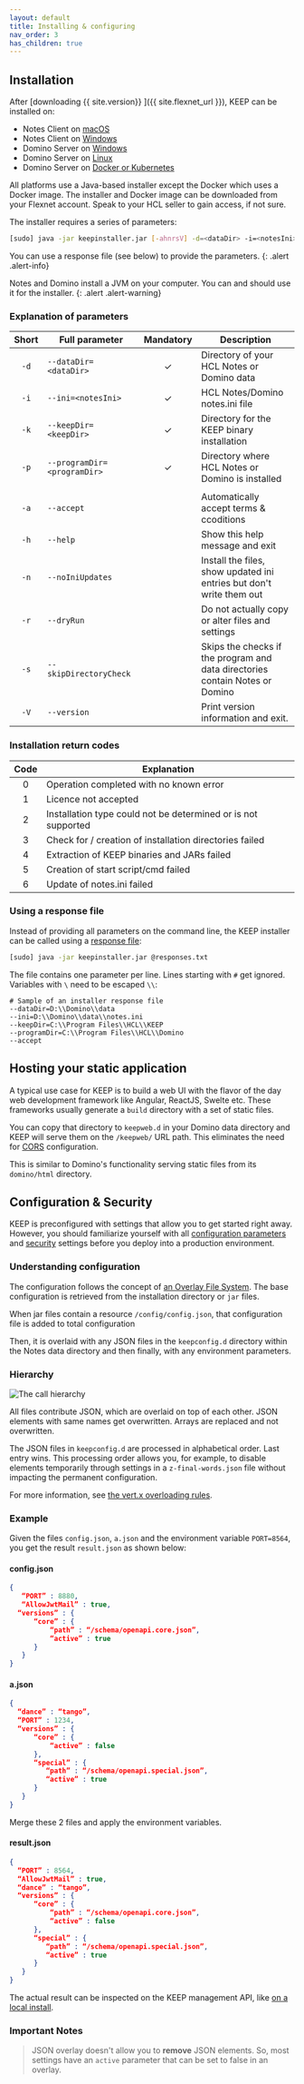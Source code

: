 ```yaml
---
layout: default
title: Installing & configuring
nav_order: 3
has_children: true
---
```


## Installation

After [downloading {{ site.version}} ]({{ site.flexnet_url }}), KEEP can be installed on:

- Notes Client on [macOS](installation/mac)
- Notes Client on [Windows](installation/win)
- Domino Server on [Windows](installation/win)
- Domino Server on [Linux](installation/linux)
- Domino Server on [Docker or Kubernetes](installation/docker)

All platforms use a Java-based installer except the Docker which uses a Docker image. The installer and Docker image can be downloaded from your Flexnet account. Speak to your HCL seller to gain access, if not sure.

The installer requires a series of parameters:

```bash
[sudo] java -jar keepinstaller.jar [-ahnrsV] -d=<dataDir> -i=<notesIni> -k=<keepDir> -p=<programDir>
```

You can use a response file (see below) to provide the parameters.
{: .alert .alert-info}

Notes and Domino install a JVM on your computer. You can and should use it for the installer.
{: .alert .alert-warning}

### Explanation of parameters

| Short | Full parameter              | Mandatory | Description                                                                        |
| :---: | --------------------------- | :-------: | ---------------------------------------------------------------------------------- |
| `-d`  | `--dataDir=<dataDir>`       |     ✓     | Directory of your HCL Notes or Domino data                                         |
| `-i`  | `--ini=<notesIni>`          |     ✓     | HCL Notes/Domino notes.ini file                                                    |
| `-k`  | `--keepDir=<keepDir>`       |     ✓     | Directory for the KEEP binary installation                                         |
| `-p`  | `--programDir=<programDir>` |     ✓     | Directory where HCL Notes or Domino is installed                                   |
|       |                             |           |
| `-a`  | `--accept`                  |           | Automatically accept terms & ccoditions                                            |
| `-h`  | `--help`                    |           | Show this help message and exit                                                    |
| `-n`  | `--noIniUpdates`            |           | Install the files, show updated ini entries but don't write them out               |
| `-r`  | `--dryRun`                  |           | Do not actually copy or alter files and settings                                   |
| `-s`  | `--skipDirectoryCheck`      |           | Skips the checks if the program and data directories<br /> contain Notes or Domino |
| `-V`  | `--version`                 |           | Print version information and exit.                                                |

### Installation return codes

| Code | Explanation                                                   |
| :--: | ------------------------------------------------------------- |
|  0   | Operation completed with no known error                       |
|  1   | Licence not accepted                                          |
|  2   | Installation type could not be determined or is not supported |
|  3   | Check for / creation of installation directories failed       |
|  4   | Extraction of KEEP binaries and JARs failed                   |
|  5   | Creation of start script/cmd failed                           |
|  6   | Update of notes.ini failed                                    |

### Using a response file

Instead of providing all parameters on the command line, the KEEP installer can be called using a [response file](https://picocli.info/#AtFiles):

```bash
[sudo] java -jar keepinstaller.jar @responses.txt
```

The file contains one parameter per line. Lines starting with `#` get ignored. Variables with `\` need to be escaped `\\`:

```properties
# Sample of an installer response file
--dataDir=D:\\Domino\\data
--ini=D:\\Domino\\data\\notes.ini
--keepDir=C:\\Program Files\\HCL\\KEEP
--programDir=C:\\Program Files\\HCL\\Domino
--accept
```

## Hosting your static application

A typical use case for KEEP is to build a web UI with the flavor of the day web development framework like Angular, ReactJS, Swelte etc. These frameworks usually generate a `build` directory with a set of static files.

You can copy that directory to `keepweb.d` in your Domino data directory and KEEP will serve them on the `/keepweb/` URL path. This eliminates the need for [CORS](../usingkeep/keepapplications) configuration.

This is similar to Domino's functionality serving static files from its `domino/html` directory.

## Configuration & Security

KEEP is preconfigured with settings that allow you to get started right away. However, you should familiarize yourself with all [configuration parameters](../installconfig/configuration/parameters) and [security](../installconfig/configuration/security/index) settings before you deploy into a production environment.

### Understanding configuration

The configuration follows the concept of [an Overlay File System](https://en.wikipedia.org/wiki/OverlayFS). The base configuration is retrieved from the installation directory or `jar` files.

When jar files contain a resource `/config/config.json`, that configuration file is added to total configuration

Then, it is overlaid with any JSON files in the `keepconfig.d` directory within the Notes data directory and then finally, with any environment parameters.

### Hierarchy

![The call hierarchy](../assets/images/ActualConfiguration.png)

All files contribute JSON, which are overlaid on top of each other. JSON elements with same names get overwritten. Arrays are replaced and not overwritten.

The JSON files in `keepconfig.d` are processed in alphabetical order. Last entry wins. This processing order allows you, for example, to disable elements temporarily through settings in a `z-final-words.json` file without impacting the permanent configuration.

For more information, see [the vert.x overloading rules](https://vertx.io/docs/vertx-config/java/#_overloading_rules).

### Example

Given the files `config.json`, `a.json` and the environment variable `PORT=8564`, you get the result `result.json` as shown below:

#### config.json

```json
{
   “PORT” : 8880,
   “AllowJwtMail” : true,
  “versions” : {
      “core” : {
          “path” : “/schema/openapi.core.json”,
          “active” : true
      }
   }
}
```

#### a.json

```json
{
  “dance” : “tango”,
  “PORT” : 1234,
  “versions” : {
      “core” : {
          “active” : false
      },
      “special” : {
         “path” : “/schema/openapi.special.json”,
         “active” : true
      }
   }
}
```

Merge these 2 files and apply the environment variables.

#### result.json

```json
{
  “PORT” : 8564,
  “AllowJwtMail” : true,
  “dance” : “tango”,
  “versions” : {
      “core” : {
          “path” : “/schema/openapi.core.json”,
          “active” : false
      },
      “special” : {
         “path” : “/schema/openapi.special.json”,
         “active” : true
      }
   }
}
```

The actual result can be inspected on the KEEP management API, like [on a local install](http://localhost:8889/config).

### Important Notes

> JSON overlay doesn't allow you to **remove** JSON elements. So, most settings have an `active` parameter that
> can be set to false in an overlay.
